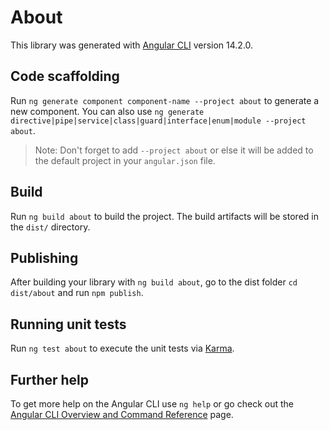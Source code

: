 # About

This library was generated with [Angular CLI](https://github.com/angular/angular-cli) version 14.2.0.

## Code scaffolding

Run `ng generate component component-name --project about` to generate a new component. You can also use `ng generate directive|pipe|service|class|guard|interface|enum|module --project about`.
> Note: Don't forget to add `--project about` or else it will be added to the default project in your `angular.json` file. 

## Build

Run `ng build about` to build the project. The build artifacts will be stored in the `dist/` directory.

## Publishing

After building your library with `ng build about`, go to the dist folder `cd dist/about` and run `npm publish`.

## Running unit tests

Run `ng test about` to execute the unit tests via [Karma](https://karma-runner.github.io).

## Further help

To get more help on the Angular CLI use `ng help` or go check out the [Angular CLI Overview and Command Reference](https://angular.io/cli) page.

